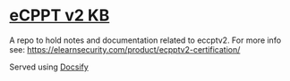 # [eCPPT v2 KB](https://drsh0.github.io/ecppt/)
A repo to hold notes and documentation related to eccptv2. For more info see: https://elearnsecurity.com/product/ecpptv2-certification/

Served using [Docsify](https://docsify.js.org/)
